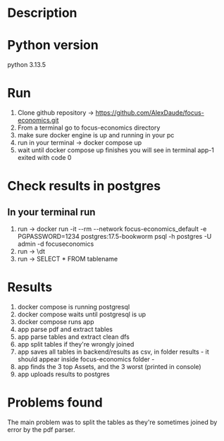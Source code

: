# Description

# Python version

python 3.13.5


# Run

1) Clone github repository -> https://github.com/AlexDaude/focus-economics.git
2) From a terminal go to focus-economics directory 
3) make sure docker engine is up and running in your pc
4) run in your terminal -> docker compose up 
5) wait until docker compose up finishes you will see in terminal app-1 exited with code 0


# Check results in postgres


## In your terminal run

1) run -> docker run -it --rm --network focus-economics_default -e PGPASSWORD=1234 postgres:17.5-bookworm psql -h postgres -U admin -d focuseconomics
2) run -> \dt 
3) run -> SELECT * FROM tablename


# Results

1) docker compose is running postgresql
2) docker compose waits until postgresql is up
3) docker compose runs app
4) app parse pdf and extract tables
5) app parse tables and extract clean dfs
6) app split tables if they're wrongly joined
6) app saves all tables in backend/results as csv, in folder results - it should appear inside focus-economics folder -
7) app finds the 3 top Assets, and the 3 worst (printed in console)
8) app uploads results to postgres

# Problems found

The main problem was to split the tables as they're sometimes joined by error by the pdf parser.

